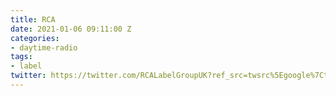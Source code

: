 ```yaml
---
title: RCA
date: 2021-01-06 09:11:00 Z
categories:
- daytime-radio
tags:
- label
twitter: https://twitter.com/RCALabelGroupUK?ref_src=twsrc%5Egoogle%7Ctwcamp%5Eserp%7Ctwgr%5Eauthor
---
```


